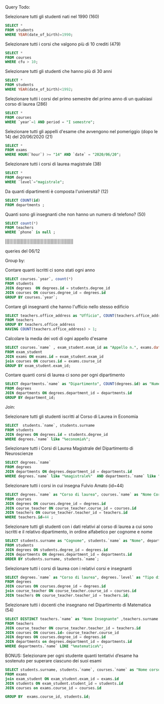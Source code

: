 Query Todo:

Selezionare tutti gli studenti nati nel 1990 (160)

```sql
SELECT * 
FROM students 
WHERE YEAR(date_of_birth)=1990;
```


Selezionare tutti i corsi che valgono più di 10 crediti (479)

```sql
SELECT * 
FROM courses
WHERE cfu > 10;
```


Selezionare tutti gli studenti che hanno più di 30 anni

```sql
SELECT * 
FROM students 
WHERE YEAR(date_of_birth)<1992;
```


Selezionare tutti i corsi del primo semestre del primo anno di un qualsiasi corso di laurea (286)

```sql
SELECT * 
FROM courses 
WHERE `year`=1 AND period = "I semestre";
```


Selezionare tutti gli appelli d'esame che avvengono nel pomeriggio (dopo le 14) del 20/06/2020 (21)

```sql
SELECT * 
FROM exams 
WHERE HOUR(`hour`) >= "14" AND `date` = "2020/06/20";
```


Selezionare tutti i corsi di laurea magistrale (38)

```sql
SELECT * 
FROM degrees 
WHERE `level`="magistrale";
```


Da quanti dipartimenti è composta l'università? (12)

```sql
SELECT COUNT(id)
FROM departments ;
```


Quanti sono gli insegnanti che non hanno un numero di telefono? (50)

```sql
SELECT count(*)
FROM teachers
WHERE `phone` is null ;
```

||||||||||||||||||||||||||||||||||||||||||||||||

queries del 06/12

Group by:

Contare quanti iscritti ci sono stati ogni anno

```sql
SELECT courses.`year`, count(*)
FROM students
JOIN degrees  ON degrees.id = students.degree_id
JOIN courses ON courses.degree_id = degrees.id
GROUP BY courses.`year`;
```


Contare gli insegnanti che hanno l'ufficio nello stesso edificio

```sql
SELECT teachers.office_address as "Ufficio", COUNT(teachers.office_address) AS "N. di insegnanti"
FROM teachers
GROUP BY teachers.office_address
HAVING COUNT(teachers.office_address) > 1;
```

Calcolare la media dei voti di ogni appello d'esame

```sql
SELECT courses.`name` , exam_student.exam_id as "Appello n.", exams.date as "data appello", AVG(exam_student.vote) as "Media"
FROM exam_student
JOIN exams ON exams.id = exam_student.exam_id
join courses ON courses.id = exams.course_id
GROUP BY exam_student.exam_id;
```

Contare quanti corsi di laurea ci sono per ogni dipartimento

```sql
SELECT departments.`name` as "Dipartimento", COUNT(degrees.id) as "Numero di corsi di laurea"
FROM degrees
JOIN departments ON degrees.department_id = departments.id
GROUP BY department_id;
```


Join:

Selezionare tutti gli studenti iscritti al Corso di Laurea in Economia

```sql
SELECT  students.`name`, students.surname
FROM students
JOIN degrees ON degrees.id = students.degree_id
WHERE degrees.`name` like "%economia%";
```

Selezionare tutti i Corsi di Laurea Magistrale del Dipartimento di Neuroscienze

```sql
SELECT degrees.`name`
FROM degrees
JOIN departments ON degrees.department_id = departments.id
WHERE degrees.`name` like "%magistrale%"  AND departments.`name` like "%Neuroscienze%" ;
```


Selezionare tutti i corsi in cui insegna Fulvio Amato (id=44)

```sql
SELECT degrees.`name` as "Corso di laurea", courses.`name` as "Nome Corso"
FROM courses
JOIN degrees ON courses.degree_id = degrees.id
JOIN course_teacher ON course_teacher.course_id = courses.id
JOIN teachers ON course_teacher.teacher_id = teachers.id
WHERE teachers.id=44 ;
```


Selezionare tutti gli studenti con i dati relativi al corso di laurea a cui sono iscritti e il relativo dipartimento, in ordine alfabetico per cognome e nome

```sql
SELECT students.surname as "Cognome", students.`name` as "Nome", departments.`name` as "Dipartimento", degrees.`name` as "Corso di laurea", degrees.`level` as "Tipo di laurea"
FROM students
JOIN degrees ON students.degree_id = degrees.id
JOIN departments ON degrees.department_id = departments.id 
ORDER BY students.surname, students.`name`;
```


Selezionare tutti i corsi di laurea con i relativi corsi e insegnanti

```sql
SELECT degrees.`name` as "Corso di laurea", degrees.`level` as "Tipo di laurea", courses.`name` as "nome corso", teachers.`name` ,teachers.surname
FROM degrees
JOIN courses ON courses.degree_id = degrees.id
join course_teacher ON course_teacher.course_id = courses.id
JOIN teachers ON course_teacher.teacher_id = teachers.id;
```

Selezionare tutti i docenti che insegnano nel Dipartimento di Matematica (54)

```sql
SELECT DISTINCT teachers.`name` as "Nome Insegnante" ,teachers.surname as "Cognome Insegnante", departments.`name` as "Dipartimento"
FROM teachers
JOIN course_teacher ON course_teacher.teacher_id = teachers.id
JOIN courses ON courses.id= course_teacher.course_id
JOIN degrees ON courses.degree_id = degrees.id
JOIN departments on degrees.department_id = departments.id
WHERE departments.`name` LIKE "%matematica%";
```



BONUS: Selezionare per ogni studente quanti tentativi d’esame ha sostenuto per superare ciascuno dei suoi esami

```sql
SELECT students.surname, students.`name`, courses.`name` as "Nome corso d'esame", COUNT(exams.id) as "Tentativi appello"
FROM exams
join exam_student ON exam_student.exam_id = exams.id
JOIN students ON exam_student.student_id = students.id
JOIN courses on exams.course_id = courses.id

GROUP BY  exams.course_id, students.id;
```




